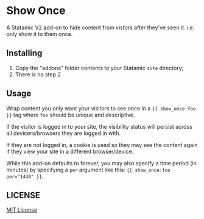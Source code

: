  Show Once
=================

A Statamic V2 add-on to hide content from vistors after they've seen it. i.e. only show it to them once.

## Installing
1. Copy the "addons" folder contents to your Statamic `site` directory;
2. There is no step 2

## Usage

Wrap content you only want your visitors to see once in a `{{ show_once:foo }}` tag where `foo` should be unique and descriptive.

If the visitor is logged in to your site, the visibility status will persist across all devicers/browsers they are logged in with.

If they are not logged in, a cookie is used so they may see the content again if they view your site in a different browser/device.

While this add-on defaults to forever, you may also specify a time period (in minutes) by specifying a `per` argument like this: `{{ show_once:foo per="1440" }}`.

## LICENSE

[MIT License](http://emd.mit-license.org)
